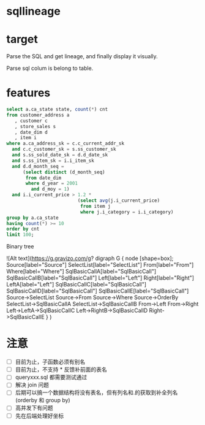 # sqllineage

# target

Parse the SQL and get lineage, and finally display it visually.

Parse sql colum is belong to  table.

# features
```sql
select a.ca_state state, count(*) cnt
from customer_address a
   , customer c
   , store_sales s
   , date_dim d
   , item i
where a.ca_address_sk = c.c_current_addr_sk
  and c.c_customer_sk = s.ss_customer_sk
  and s.ss_sold_date_sk = d.d_date_sk
  and s.ss_item_sk = i.i_item_sk
  and d.d_month_seq =
      (select distinct (d_month_seq)
       from date_dim
       where d_year = 2001
         and d_moy = 1)
  and i.i_current_price > 1.2 *
                          (select avg(j.i_current_price)
                           from item j
                           where j.i_category = i.i_category)
group by a.ca_state
having count(*) >= 10
order by cnt
limit 100;
```

Binary tree

![Alt text](https://g.gravizo.com/g?
digraph G {
    node [shape=box];
    Source[label="Source"]
    SelectList[label="SelectList"]
    From[label="From"]
    Where[label="Where"]
    SqlBasicCallA[label="SqlBasicCall"]
    SqlBasicCallB[label="SqlBasicCall"]
    Left[label="Left"]
    Right[label="Right"]
    LeftA[label="Left"]
    SqlBasicCallC[label="SqlBasicCall"]
    SqlBasicCallD[label="SqlBasicCall"]
    SqlBasicCallE[label="SqlBasicCall"]
    Source->SelectList
    Source->From
    Source->Where
    Source->OrderBy
    SelectList->SqlBasicCallA
    SelectList->SqlBasicCallB
    From->Left
    From->Right
    Left->LeftA->SqlBasicCallC
    Left->RightB->SqlBasicCallD
    Right->SqlBasicCallE
}
)


# 注意

- [ ] 目前为止，子函数必须有别名
- [ ] 目前为止，不支持 * 反馈补前面的表名
- [ ] queryxxx.sql 都需要测试通过
- [ ] 解决 join 问题
- [ ] 后期可以搞一个数据结构将没有表名，但有列名和.的获取到补全列名 (orderby 和 group by)
- [ ] 高并发下有问题
- [ ] 先在后端处理好坐标

